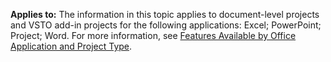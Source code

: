   **Applies to:** The information in this topic applies to document\-level projects and VSTO add\-in projects for the following applications: Excel; PowerPoint; Project; Word. For more information, see [Features Available by Office Application and Project Type](../../vsto/features-available-by-office-application-and-project-type.md).

  
